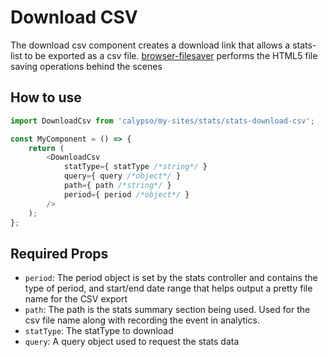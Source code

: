 # Download CSV

The download csv component creates a download link that allows a stats-list to be exported as a csv file. [browser-filesaver](https://github.com/tmpvar/browser-filesaver) performs the HTML5 file saving operations behind the scenes

## How to use

```js
import DownloadCsv from 'calypso/my-sites/stats/stats-download-csv';

const MyComponent = () => {
	return (
		<DownloadCsv
			statType={ statType /*string*/ }
			query={ query /*object*/ }
			path={ path /*string*/ }
			period={ period /*object*/ }
		/>
	);
};
```

## Required Props

- `period`: The period object is set by the stats controller and contains the type of period, and start/end date range that helps output a pretty file name for the CSV export
- `path`: The path is the stats summary section being used. Used for the csv file name along with recording the event in analytics.
- `statType`: The statType to download
- `query`: A query object used to request the stats data
